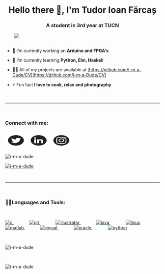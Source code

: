 <h1 align="center">Hello there 👋, I'm Tudor Ioan Fărcaș</h1>
<h3 align="center">A student in 3rd year at TUCN</h3>
<img align="right" width="475" src="https://static.tumblr.com/17703a1b0ebd00c10d60b691376be5e3/gwe9tuq/8MMp8v0eg/tumblr_static_3sbomsnx6nk04ssw0g0gowc0c_640_v2.gif">
<br>
<br>




- 🔭 I’m currently working on **Arduino and FPGA's**

- 🌱 I’m currently learning **Python, Elm, Haskell**

- 👨‍💻 All of my projects are available at [https://github.com/I-m-a-Dude/CV](https://github.com/I-m-a-Dude/CV)

- ⚡ Fun fact **I love to cook, relax and photography**

<br>

---

<br>

<h3 align="left">Connect with me:</h3>
<p align="left">
<a href="https://twitter.com/i_am_aa_dude" target="blank"><img align="center" src="https://github.com/I-m-a-Dude/I-m-a-Dude/blob/main/Toto/twitter.svg" alt="i_am_aa_dude" height="60" width="70" /></a>
<a href="https://linkedin.com/in/tudor-ioan-fărcaș" target="blank"><img align="center" src="https://github.com/I-m-a-Dude/I-m-a-Dude/blob/main/Toto/linked.svg" alt="tudor ioan fărcaș" height="60" width="70" /></a>
<a href="https://instagram.com/tudor.i.farcas" target="blank"><img align="center" src="https://github.com/I-m-a-Dude/I-m-a-Dude/blob/main/Toto/insta.svg" alt="tudor.i.farcas" height="60" width="70" /></a>
</p>

<p align="left"> <img src="https://komarev.com/ghpvc/?username=i-m-a-dude&label=Profile%20views&color=0e75b6&style=flat" alt="i-m-a-dude" /> </p>

<p align="left"> <a href="https://github.com/ryo-ma/github-profile-trophy"><img src="https://github-profile-trophy.vercel.app/?username=i-m-a-dude" alt="i-m-a-dude" /></a> </p>

<br>

---

<br>

<h3 align="left">👨‍💻Languages and Tools:</h3>
<br>

<p align="left">
  <a href="https://www.cprogramming.com/" target="_blank" rel="noreferrer" style="margin-right: 50px;">
    <img src="https://cdn.jsdelivr.net/gh/devicons/devicon/icons/c/c-plain.svg" alt="c" width="40" height="40">
  </a>
  <a href="https://git-scm.com/" target="_blank" rel="noreferrer" style="margin-right: 50px;">
    <img src="https://cdn.jsdelivr.net/gh/devicons/devicon/icons/git/git-original.svg" alt="git" width="40" height="40">
  </a>
  <a href="https://www.adobe.com/in/products/illustrator.html" target="_blank" rel="noreferrer" style="margin-right: 50px;">
    <img src="https://www.vectorlogo.zone/logos/adobe_illustrator/adobe_illustrator-icon.svg" alt="illustrator" width="40" height="40">
  </a>
  <a href="https://www.java.com" target="_blank" rel="noreferrer" style="margin-right: 50px;">
    <img src="https://cdn.jsdelivr.net/gh/devicons/devicon/icons/java/java-original.svg" alt="java" width="40" height="40">
  </a>
  <a href="https://www.linux.org/" target="_blank" rel="noreferrer" style="margin-right: 50px;">
    <img src="https://cdn.jsdelivr.net/gh/devicons/devicon/icons/linux/linux-original.svg" alt="linux" width="40" height="40">
  </a>
  <a href="https://www.mathworks.com/" target="_blank" rel="noreferrer" style="margin-right: 50px;">
    <img src="https://cdn.jsdelivr.net/gh/devicons/devicon/icons/matlab/matlab-original.svg" alt="matlab" width="40" height="40">
  </a>
  <a href="https://www.mysql.com/" target="_blank" rel="noreferrer" style="margin-right: 50px;">
    <img src="https://cdn.jsdelivr.net/gh/devicons/devicon/icons/mysql/mysql-original.svg" alt="mysql" width="40" height="40">
  </a>
  <a href="https://www.oracle.com/" target="_blank" rel="noreferrer" style="margin-right: 50px;">
    <img src="https://cdn.jsdelivr.net/gh/devicons/devicon/icons/oracle/oracle-original.svg" alt="oracle" width="40" height="40">
  </a>
  <a href="https://www.python.org" target="_blank" rel="noreferrer" style="margin-right: 50px;">
    <img src="https://cdn.jsdelivr.net/gh/devicons/devicon/icons/python/python-original.svg" alt="python" width="40" height="40">
  </a>
</p>



<br>


<p><img align="center" src="https://github-readme-stats.vercel.app/api?username=i-m-a-dude&show_icons=true&locale=en" alt="i-m-a-dude" /></p>

<br>

<p><img align="center" src="https://github-readme-streak-stats.herokuapp.com/?user=i-m-a-dude&" alt="i-m-a-dude" /></p>
